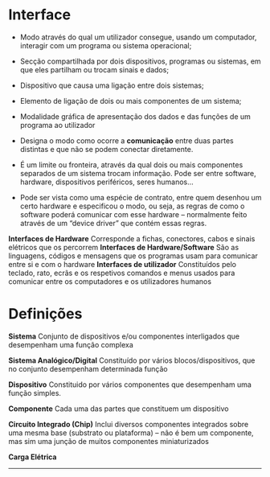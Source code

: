 # Interface
- Modo através do qual um utilizador consegue, usando um computador, interagir com um programa ou sistema operacional;
- Secção compartilhada por dois dispositivos, programas ou sistemas, em que eles partilham ou trocam sinais e dados;
- Dispositivo que causa uma ligação entre dois sistemas;
- Elemento de ligação de dois ou mais componentes de um sistema;
- Modalidade gráfica de apresentação dos dados e das funções de um programa ao utilizador

- Designa o modo como ocorre a **comunicação** entre duas partes distintas e que não se podem conectar diretamente.
- É um limite ou fronteira, através da qual dois ou mais componentes separados de um sistema trocam informação. Pode ser entre software, hardware, dispositivos periféricos, seres humanos...
- Pode ser vista como uma espécie de contrato, entre quem desenhou um certo hardware e especificou o modo, ou seja, as regras de como o software poderá comunicar com esse hardware – normalmente feito através de um “device driver” que contém essas regras.


**Interfaces de Hardware**
Corresponde a fichas, conectores, cabos e sinais elétricos que os percorrem
**Interfaces de Hardware/Software**
São as linguagens, códigos e mensagens que os programas usam para comunicar entre si e com o hardware
**Interfaces de utilizador**
Constituídos pelo teclado, rato, ecrãs e os respetivos comandos e menus usados para comunicar entre os computadores e os utilizadores humanos


# Definições
**Sistema**
Conjunto de dispositivos e/ou componentes interligados que desempenham uma função complexa

**Sistema Analógico/Digital**
Constituído por vários blocos/dispositivos, que no conjunto desempenham determinada função

**Dispositivo**
Constituido por vários componentes que desempenham uma função simples.

**Componente**
Cada uma das partes que constituem um dispositivo

**Circuito Integrado (Chip)**
Inclui diversos componentes integrados sobre uma mesma base (substrato ou plataforma) – não é bem um componente, mas sim uma junção de muitos componentes miniaturizados

**Carga Elétrica**
****